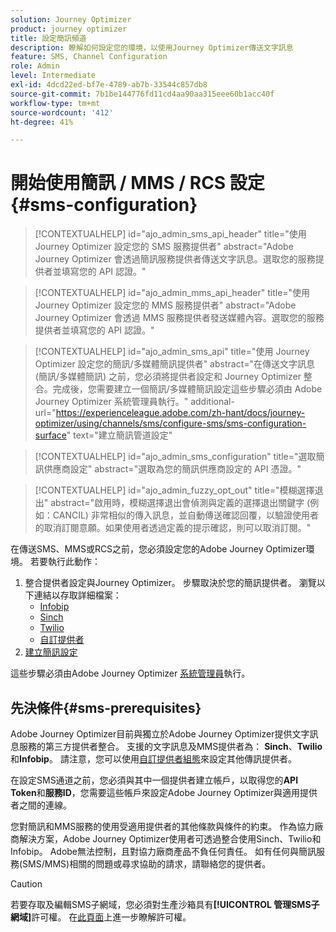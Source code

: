 ```yaml
---
solution: Journey Optimizer
product: journey optimizer
title: 設定簡訊頻道
description: 瞭解如何設定您的環境，以使用Journey Optimizer傳送文字訊息
feature: SMS, Channel Configuration
role: Admin
level: Intermediate
exl-id: 4dcd22ed-bf7e-4789-ab7b-33544c857db8
source-git-commit: 7b1be144776fd11cd4aa90aa315eee60b1acc40f
workflow-type: tm+mt
source-wordcount: '412'
ht-degree: 41%

---
```


# 開始使用簡訊 / MMS / RCS 設定 {#sms-configuration}

>[!CONTEXTUALHELP]
>id="ajo_admin_sms_api_header"
>title="使用 Journey Optimizer 設定您的 SMS 服務提供者"
>abstract="Adobe Journey Optimizer 會透過簡訊服務提供者傳送文字訊息。選取您的服務提供者並填寫您的 API 認證。"

>[!CONTEXTUALHELP]
>id="ajo_admin_mms_api_header"
>title="使用 Journey Optimizer 設定您的 MMS 服務提供者"
>abstract="Adobe Journey Optimizer 會透過 MMS 服務提供者發送媒體內容。選取您的服務提供者並填寫您的 API 認證。"

>[!CONTEXTUALHELP]
>id="ajo_admin_sms_api"
>title="使用 Journey Optimizer 設定您的簡訊/多媒體簡訊提供者"
>abstract="在傳送文字訊息 (簡訊/多媒體簡訊) 之前，您必須將提供者設定和 Journey Optimizer 整合。完成後，您需要建立一個簡訊/多媒體簡訊設定這些步驟必須由 Adobe Journey Optimizer 系統管理員執行。"
>additional-url="https://experienceleague.adobe.com/zh-hant/docs/journey-optimizer/using/channels/sms/configure-sms/sms-configuration-surface" text="建立簡訊管道設定"

>[!CONTEXTUALHELP]
>id="ajo_admin_sms_configuration"
>title="選取簡訊供應商設定"
>abstract="選取為您的簡訊供應商設定的 API 憑證。"

>[!CONTEXTUALHELP]
>id="ajo_admin_fuzzy_opt_out"
>title="模糊選擇退出"
>abstract="啟用時，模糊選擇退出會偵測與定義的選擇退出關鍵字 (例如：CANCIL) 非常相似的傳入訊息，並自動傳送確認回覆，以驗證使用者的取消訂閱意願。如果使用者透過定義的提示確認，則可以取消訂閱。"

在傳送SMS、MMS或RCS之前，您必須設定您的Adobe Journey Optimizer環境。 若要執行此動作：

1. 整合提供者設定與Journey Optimizer。
步驟取決於您的簡訊提供者。 瀏覽以下連結以存取詳細檔案：
   * [Infobip](sms-configuration-infobip.md)
   * [Sinch](sms-configuration-sinch.md)
   * [Twilio](sms-configuration-twilio.md)
   * [自訂提供者](sms-configuration-custom.md)
1. [建立簡訊設定](sms-configuration-surface.md)

這些步驟必須由Adobe Journey Optimizer [系統管理員](../start/path/administrator.md)執行。

## 先決條件{#sms-prerequisites}

Adobe Journey Optimizer目前與獨立於Adobe Journey Optimizer提供文字訊息服務的第三方提供者整合。 支援的文字訊息及MMS提供者為： **Sinch**、**Twilio**&#x200B;和&#x200B;**Infobip**。 請注意，您可以使用[自訂提供者組態](sms-configuration-custom.md)來設定其他傳訊提供者。

在設定SMS通道之前，您必須與其中一個提供者建立帳戶，以取得您的&#x200B;**API Token**&#x200B;和&#x200B;**服務ID**，您需要這些帳戶來設定Adobe Journey Optimizer與適用提供者之間的連線。

您對簡訊和MMS服務的使用受適用提供者的其他條款與條件的約束。 作為協力廠商解決方案，Adobe Journey Optimizer使用者可透過整合使用Sinch、Twilio和Infobip。 Adobe無法控制，且對協力廠商產品不負任何責任。 如有任何與簡訊服務(SMS/MMS)相關的問題或尋求協助的請求，請聯絡您的提供者。

>[!CAUTION]
>
>若要存取及編輯SMS子網域，您必須對生產沙箱具有&#x200B;**[!UICONTROL 管理SMS子網域]**&#x200B;許可權。 在[此頁面](../administration/high-low-permissions.md#administration-permissions)上進一步瞭解許可權。
>

